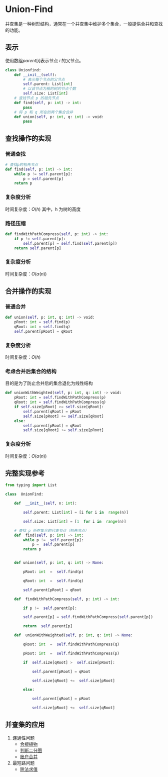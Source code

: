 # Union-Find
并查集是一种树形结构，通常在一个并查集中维护多个集合，一般提供合并和查找的功能。

## 表示
使用数组$parent[i]$表示节点 $i$ 的父节点。
```python
class Unionfind:
	def __init__(self):
		# 表示每个节点的父节点
		self.parent: List[int]
		# 以该节点为根的树的节点个数
		self.size: List[int]
	# 查找节点 p 的祖先节点
	def find(self, p: int) -> int:
		pass
	# 将 p 和 q 所在的两个集合合并
	def union(self, p: int, q: int) -> void:
		pass
```

## 查找操作的实现
### 普通查找
```python
# 查找p的祖先节点
def find(self, p: int) -> int:
	while p != self.parent[p]:
		p = self.parent[p]
	return p
```
### 复杂度分析
时间复杂度：$O(h)$ 其中，h 为树的高度

### 路径压缩
```python
def findWithPathCompress(self, p: int) -> int:
	if p != self.parent[p]:
		self.parent[p] = self.find(self.parent[p])
	return self.parent[p]
```
### 复杂度分析
时间复杂度：$O(\alpha(n))$

## 合并操作的实现
### 普通合并
```python
def union(self, p: int, q: int) -> void:
	pRoot: int = self.find(p)
	qRoot: int = self.find(q)
	self.parent[pRoot] = qRoot
```
### 复杂度分析
时间复杂度：$O(h)$

### 考虑合并后集合的结构
目的是为了防止合并后的集合退化为线性结构
```python
def unionWithWeighted(self, p: int, q: int) -> void:
	pRoot: int = self.findWithPathCompress(p)
	qRoot: int = self.findWithPathCompress(q)
	if self.size[pRoot] >= self.size[qRoot]:
		self.parent[qRoot] = pRoot
		self.size[pRoot] += self.size[qRoot]
	else:
		self.parent[pRoot] = qRoot
		self.size[qRoot] += self.size[pRoot]
```
### 复杂度分析
时间复杂度：$O(\alpha(n))$

## 完整实现参考
```python
from typing import List

class  UnionFind:

	def  __init__(self, n: int):

		self.parent: List[int] = [i for i in  range(n)]

		self.size: List[int] = [1  for i in  range(n)]

	# 查找 p 所在集合的代表节点（祖先节点）
	def  find(self, p: int) -> int:
		while p !=  self.parent[p]:
			p =  self.parent[p]
		return p


	def union(self, p: int, q: int) -> None:

		pRoot: int  =  self.find(p)

		qRoot: int  =  self.find(q)

		self.parent[pRoot] = qRoot

	def  findWithPathCompress(self, p: int) -> int:

		if p !=  self.parent[p]:

		self.parent[p] = self.findWithPathCompress(self.parent[p])

		return  self.parent[p]

	def  unionWithWeighted(self, p: int, q: int) -> None:

		qRoot: int  =  self.findWithPathCompress(q)

		pRoot: int  =  self.findWithPathCompress(p)

		if  self.size[qRoot] >  self.size[pRoot]:

			self.parent[pRoot] = qRoot

			self.size[qRoot] +=  self.size[pRoot]

		else:

			self.parent[qRoot] = pRoot

			self.size[pRoot] +=  self.size[qRoot]
```
## 并查集的应用

1. 连通性问题
   - [合根植物](records/union-find/合根植物.md)
   - [判断二分图](records/union-find/判断二分图.md)
   - [账户合并](records/union-find/账户合并.md)
2. 最短路问题
	- [除法求值](records/union-find/除法求值.md)

